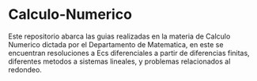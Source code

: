 # Calculo-Numerico

Este repositorio abarca las guias realizadas en la materia de Calculo Numerico dictada por el Departamento de Matematica, en este se encuentran resoluciones a Ecs diferenciales a partir de diferencias finitas, diferentes metodos a sistemas lineales, y problemas relacionados al redondeo.
